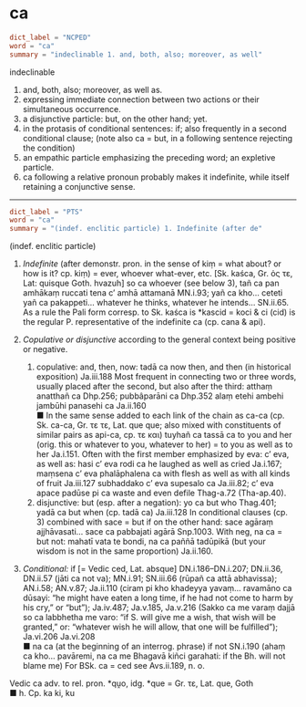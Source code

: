 # ca

``` toml
dict_label = "NCPED"
word = "ca"
summary = "indeclinable 1. and, both, also; moreover, as well"
```

indeclinable

1. and, both, also; moreover, as well as.
2. expressing immediate connection between two actions or their simultaneous occurrence.
3. a disjunctive particle: but, on the other hand; yet.
4. in the protasis of conditional sentences: if; also frequently in a second conditional clause; (note also ca = but, in a following sentence rejecting the condition)
5. an empathic particle emphasizing the preceding word; an expletive particle.
6. ca following a relative pronoun probably makes it indefinite, while itself retaining a conjunctive sense.

--------------------

``` toml
dict_label = "PTS"
word = "ca"
summary = "(indef. enclitic particle) 1. Indefinite (after de"
```

(indef. enclitic particle)

1. *Indefinite* (after demonstr. pron. in the sense of kiṃ = what about? or how is it? cp. kiṃ) = ever, whoever what\-ever, etc. [Sk. kaśca, Gr. ὁς τε, Lat: quisque Goth. hvazuh] so ca whoever (see below 3), tañ ca pan amhākaṃ ruccati tena c’ amhā attamanā MN.i.93; yañ ca kho… ceteti yañ ca pakappeti… whatever he thinks, whatever he intends… SN.ii.65. As a rule the Pali form corresp. to Sk. kaśca is \*kascid = koci & ci (cid) is the regular P. representative of the indefinite ca (cp. cana & api).
2. *Copulative or disjunctive* according to the general context being positive or negative.
   1. copulative: and, then, now: tadā ca now then, and then (in historical exposition) Ja.iii.188 Most frequent in connecting two or three words, usually placed after the second, but also after the third: atthaṃ anatthañ ca Dhp.256; pubbâparāni ca Dhp.352 alaṃ etehi ambehi jambūhi panasehi ca Ja.ii.160  
      ■ In the same sense added to each link of the chain as ca\-ca (cp. Sk. ca\-ca, Gr. τε τε, Lat. que que; also mixed with constituents of similar pairs as api\-ca, cp. τε και) tuyhañ ca tassā ca to you and her (orig. this or whatever to you, whatever to her) = to you as well as to her Ja.i.151. Often with the first member emphasized by eva: c’ eva, as well as: hasi c’ eva rodi ca he laughed as well as cried Ja.i.167; maṃsena c’ eva phalāphalena ca with flesh as well as with all kinds of fruit Ja.iii.127 subhaddako c’ eva supesalo ca Ja.iii.82; c’ eva apace padūse pi ca waste and even defile Thag\-a.72 (Tha\-ap.40).
   2. disjunctive: but (esp. after a negation): yo ca but who Thag.401; yadā ca but when (cp. tadā ca) Ja.iii.128 In conditional clauses (cp. 3) combined with sace = but if on the other hand: sace agāraṃ ajjhāvasati… sace ca pabbajati agārā Snp.1003. With neg, na ca = but not: mahatī vata te bondi, na ca paññā tadūpikā (but your wisdom is not in the same proportion) Ja.ii.160.

3. *Conditional:* if [= Vedic ced, Lat. absque] DN.i.186–DN.i.207; DN.ii.36, DN.ii.57 (jāti ca not va); MN.i.91; SN.iii.66 (rūpañ ca attā abhavissa); AN.i.58; AN.v.87; Ja.ii.110 (ciram pi kho khadeyya yavaṃ… ravamāno ca dūsayi: “he might have eaten a long time, if he had not come to harm by his cry,” or “but”); Ja.iv.487; Ja.v.185, Ja.v.216 (Sakko ca me varaṃ dajjā so ca labbhetha me varo: “if S. will give me a wish, that wish will be granted,” or: “whatever wish he will allow, that one will be fulfilled”); Ja.vi.206 Ja.vi.208  
   ■ na ca (at the beginning of an interrog. phrase) if not SN.i.190 (ahaṃ ca kho… pavāremi, na ca me Bhagavā kiñci garahati: if the Bh. will not blame me) For BSk. ca = ced see Avs.ii.189, n. o.

Vedic ca adv. to rel. pron. \*qṷo, idg. \*que = Gr. τε, Lat. que, Goth  
■ h. Cp. ka ki, ku

